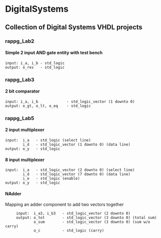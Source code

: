 # DigitalSystems
## Collection of Digital Systems VHDL projects

### rappg_Lab2
  #### Simple 2 input AND gate entity with test bench
    input: i_a, i_b - std_logic
    output: o_res   - std_logic

### rappg_Lab3 
  #### 2 bit comparator
    input: i_a, i_b             - std_logic_vector (1 downto 0)
    output: o_gt, o_lt, o_eq    - std_logic

### rappg_Lab5
  #### 2 input multiplexer
    input:  i_a   - std_logic (select line)
            i_d   - std_logic_vector (1 downto 0) (data line)
    output: o_y   - std_logic
  #### 8 input multiplexer
    input:  i_a   - std_logic_vector (2 downto 0) (select line)
            i_d   - std_logic_vector (7 downto 0) (data line)
            i_e   - std_logic (enable)
    output: o_y   - std_logic
  #### NAdder
  Mapping an adder component to add two vectors together
```    
     input:  i_a3, i_b3   - std_logic_vector (2 downto 0)
     output: o_tot        - std_logic_vector (3 downto 0) (total sum)
             o_sum        - std_logic_vector (3 downto 0) (sum w/o carry)
             o_c          - std_logic (carry)
```
   
